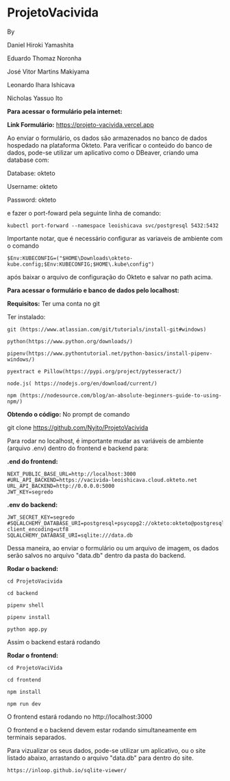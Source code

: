 # ProjetoVacivida

By

Daniel Hiroki Yamashita

Eduardo Thomaz Noronha

José Vitor Martins Makiyama

Leonardo Ihara Ishicava

Nicholas Yassuo Ito



**Para acessar o formulário pela internet:**

**Link Formulário:**
https://projeto-vacivida.vercel.app

Ao enviar o formulário, os dados são armazenados no banco de dados hospedado na plataforma Okteto.
Para verificar o conteúdo do banco de dados, pode-se utilizar um aplicativo como o DBeaver, criando uma database com:


Database: okteto

Username: okteto

Password: okteto


e fazer o port-foward pela seguinte linha de comando:

    kubectl port-forward --namespace leoishicava svc/postgresql 5432:5432

Importante notar, que é necessário configurar as variaveis de ambiente com o comando

    $Env:KUBECONFIG=("$HOME\Downloads\okteto-kube.config;$Env:KUBECONFIG;$HOME\.kube\config")
  
após baixar o arquivo de configuração do Okteto e salvar no path acima.






**Para acessar o formulário e banco de dados pelo localhost:**

**Requisitos:**
  Ter uma conta no git
  
  Ter instalado:
  
    git (https://www.atlassian.com/git/tutorials/install-git#windows)
    
    python(https://www.python.org/downloads/)
    
    pipenv(https://www.pythontutorial.net/python-basics/install-pipenv-windows/)
    
    pyextract e Pillow(https://pypi.org/project/pytesseract/)  
    
    node.js( https://nodejs.org/en/download/current/)
    
    npm (https://nodesource.com/blog/an-absolute-beginners-guide-to-using-npm/)
    
    
    
  
**Obtendo o código:**
No prompt de comando

  git clone https://github.com/Nyito/ProjetoVacivida
  
  
 Para rodar no localhost, é importante mudar as variáveis de ambiente (arquivo .env) dentro do frontend e backend para:
 
 **.end do frontend:**

    NEXT_PUBLIC_BASE_URL=http://localhost:3000
    #URL_API_BACKEND=https://vacivida-leoishicava.cloud.okteto.net
    URL_API_BACKEND=http://0.0.0.0:5000
    JWT_KEY=segredo


**.env do backend:**
  
    JWT_SECRET_KEY=segredo
    #SQLALCHEMY_DATABASE_URI=postgresql+psycopg2://okteto:okteto@postgresql.leoishicava.svc.cluster.local/okteto?client_encoding=utf8
    SQLALCHEMY_DATABASE_URI=sqlite:///data.db
    
    
Dessa maneira, ao enviar o formulário ou um arquivo de imagem, os dados serão salvos no arquivo "data.db" dentro da pasta do backend. 
 
  
  
**Rodar o backend:**
    
    cd ProjetoVacivida
  
    cd backend
  
    pipenv shell
  
    pipenv install
  
    python app.py
 
 Assim o backend estará rodando
 
**Rodar o frontend:**
      
    cd ProjetoVaciVida 
  
    cd frontend
  
    npm install
  
    npm run dev
  
  O frontend estará rodando no http://localhost:3000
  
 
 O frontend e o backend devem estar rodando simultaneamente em terminais separados.
 
 
Para vizualizar os seus dados, pode-se utilizar um aplicativo, ou o site listado abaixo, arrastando o arquivo "data.db" para dentro do site.

    https://inloop.github.io/sqlite-viewer/
  
  
  
  
  
  
  
  
  
 

